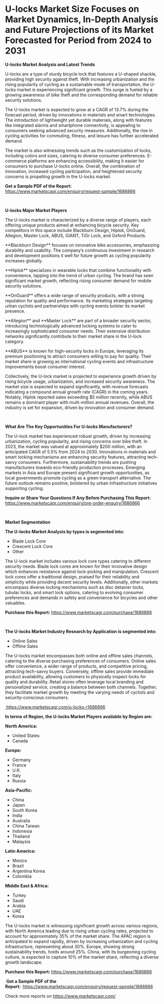 <p><h1>U-locks Market Size Focuses on Market Dynamics, In-Depth Analysis and Future Projections of its Market Forecasted for Period from 2024 to 2031</h1></p><p><strong>U-locks Market Analysis and Latest Trends</strong></p>
<p><p>U-locks are a type of sturdy bicycle lock that features a U-shaped shackle, providing high security against theft. With increasing urbanization and the rising popularity of cycling as a sustainable mode of transportation, the U-locks market is experiencing significant growth. This surge is fueled by a growing awareness of bike theft and the corresponding demand for reliable security solutions.</p><p>The U-locks market is expected to grow at a CAGR of 13.7% during the forecast period, driven by innovations in materials and smart technologies. The introduction of lightweight yet durable materials, along with features like integrated alarms and smartphone connectivity, is appealing to consumers seeking advanced security measures. Additionally, the rise in cycling activities for commuting, fitness, and leisure has further accelerated demand.</p><p>The market is also witnessing trends such as the customization of locks, including colors and sizes, catering to diverse consumer preferences. E-commerce platforms are enhancing accessibility, making it easier for consumers to purchase U-locks online. Overall, the combination of innovation, increased cycling participation, and heightened security concerns is propelling growth in the U-locks market.</p></p>
<p><strong>Get a Sample PDF of the Report:&nbsp;</strong> <a href="https://www.marketscagr.com/enquiry/request-sample/1686866?utm_campaign=1126&utm_medium=2&utm_source=Github&utm_content=ia&utm_term=31122024&utm_id=u-locks">https://www.marketscagr.com/enquiry/request-sample/1686866</a></p>
<p>&nbsp;</p>
<p><strong>U-locks Major Market Players</strong></p>
<p><p>The U-locks market is characterized by a diverse range of players, each offering unique products aimed at enhancing bicycle security. Key competitors in this space include Blackburn Design, Hiplok, OnGuard, Allegion, Master Lock, ABUS, GIANT, TiGr Lock, and Oxford Products.</p><p>**Blackburn Design** focuses on innovative bike accessories, emphasizing durability and usability. The company’s continuous investment in research and development positions it well for future growth as cycling popularity increases globally.</p><p>**Hiplok** specializes in wearable locks that combine functionality with convenience, tapping into the trend of urban cycling. The brand has seen significant market growth, reflecting rising consumer demand for mobile security solutions. </p><p>**OnGuard** offers a wide range of security products, with a strong reputation for quality and performance. Its marketing strategies targeting urban cyclists and partnerships with cycling events bolster its market presence.</p><p>**Allegion** and **Master Lock** are part of a broader security sector, introducing technologically advanced locking systems to cater to increasingly sophisticated consumer needs. Their extensive distribution networks significantly contribute to their market share in the U-lock category.</p><p>**ABUS** is known for high-security locks in Europe, leveraging its premium positioning to attract consumers willing to pay for quality. Their market share is growing as international cycling events and infrastructure improvements boost consumer interest.</p><p>Collectively, the U-lock market is projected to experience growth driven by rising bicycle usage, urbanization, and increased security awareness. The market size is expected to expand significantly, with revenue forecasts indicating a compound annual growth rate (CAGR) in the coming years. Notably, Hiplok reported sales exceeding $5 million recently, while ABUS remains a dominant player with multi-million annual revenues. Overall, the industry is set for expansion, driven by innovation and consumer demand.</p></p>
<p>&nbsp;</p>
<p><strong>What Are The Key Opportunities For U-locks Manufacturers?</strong></p>
<p><p>The U-lock market has experienced robust growth, driven by increasing urbanization, cycling popularity, and rising concerns over bike theft. In 2023, the market was valued at approximately $200 million, with an anticipated CAGR of 5.5% from 2024 to 2030. Innovations in materials and smart locking mechanisms are enhancing security features, attracting tech-savvy consumers. Furthermore, sustainability trends are pushing manufacturers towards eco-friendly production processes. Emerging markets in Asia and Europe present significant growth opportunities, as local governments promote cycling as a green transport alternative. The future outlook remains positive, bolstered by urban infrastructure initiatives supporting cycling.</p></p>
<p><strong>Inquire or Share Your Questions If Any Before Purchasing This Report:</strong> <a href="https://www.marketscagr.com/enquiry/pre-order-enquiry/1686866?utm_campaign=1126&utm_medium=2&utm_source=Github&utm_content=ia&utm_term=31122024&utm_id=u-locks">https://www.marketscagr.com/enquiry/pre-order-enquiry/1686866</a></p>
<p>&nbsp;</p>
<p><strong>Market Segmentation</strong></p>
<p><strong>The U-locks Market Analysis by types is segmented into:</strong></p>
<p><ul><li>Blade Lock Core</li><li>Crescent Lock Core</li><li>Other</li></ul></p>
<p><p>The U-lock market includes various lock core types catering to different security needs. Blade lock cores are known for their innovative design which enhances resistance against lock-picking and manipulation. Crescent lock cores offer a traditional design, praised for their reliability and simplicity while providing decent security levels. Additionally, other markets encompass diverse locking mechanisms such as disc detainer locks, tubular locks, and smart lock options, catering to evolving consumer preferences and demands in safety and convenience for bicycles and other valuables.</p></p>
<p><strong>Purchase this Report:&nbsp;</strong><a href="https://www.marketscagr.com/purchase/1686866?utm_campaign=1126&utm_medium=2&utm_source=Github&utm_content=ia&utm_term=31122024&utm_id=u-locks">https://www.marketscagr.com/purchase/1686866</a></p>
<p>&nbsp;</p>
<p><strong>The U-locks Market Industry Research by Application is segmented into:</strong></p>
<p><ul><li>Online Sales</li><li>Offline Sales</li></ul></p>
<p><p>The U-locks market encompasses both online and offline sales channels, catering to the diverse purchasing preferences of consumers. Online sales offer convenience, a wider range of products, and competitive pricing, attracting tech-savvy buyers. Conversely, offline sales provide immediate product availability, allowing customers to physically inspect locks for quality and durability. Retail stores often leverage local branding and personalized service, creating a balance between both channels. Together, they facilitate market growth by meeting the varying needs of cyclists and security-conscious consumers.</p></p>
<p><a href="https://www.marketscagr.com/u-locks-r1686866?utm_campaign=1126&utm_medium=2&utm_source=Github&utm_content=ia&utm_term=31122024&utm_id=u-locks">&nbsp;https://www.marketscagr.com/u-locks-r1686866</a></p>
<p><strong>In terms of Region, the U-locks Market Players available by Region are:</strong></p>
<p>
    <p> <strong> North America: </strong>
        <ul>
            <li>United States</li>
            <li>Canada</li>
        </ul>
        </p> 
    <p> <strong> Europe: </strong>
        <ul>
            <li>Germany</li>
            <li>France</li>
            <li>U.K.</li>
            <li>Italy</li>
            <li>Russia</li>
        </ul>
        </p> 
    <p> <strong> Asia-Pacific: </strong>
        <ul>
            <li>China</li>
            <li>Japan</li>
            <li>South Korea</li>
            <li>India</li>
            <li>Australia</li>
            <li>China Taiwan</li>
            <li>Indonesia</li>
            <li>Thailand</li>
            <li>Malaysia</li>
        </ul>
        </p> 
    <p> <strong> Latin America: </strong>
        <ul>
            <li>Mexico</li>
            <li>Brazil</li>
            <li>Argentina Korea</li>
            <li>Colombia</li>
        </ul>
        </p> 
    <p> <strong> Middle East & Africa: </strong>
        <ul>
            <li>Turkey</li>
            <li>Saudi</li>
            <li>Arabia</li>
            <li>UAE</li>
            <li>Korea</li>
        </ul>
    </p>
    </p>
<p><p>The U-locks market is witnessing significant growth across various regions, with North America leading due to rising urban cycling rates, projected to account for approximately 35% of the market share. The APAC region is anticipated to expand rapidly, driven by increasing urbanization and cycling infrastructure, representing about 30%. Europe, showing strong sustainability trends, holds around 25%. China, with its burgeoning cycling culture, is expected to capture 10% of the market share, reflecting a diverse growth landscape.</p></p>
<p><strong>Purchase this Report: </strong><a href="https://www.marketscagr.com/purchase/1686866?utm_campaign=1126&utm_medium=2&utm_source=Github&utm_content=ia&utm_term=31122024&utm_id=u-locks">https://www.marketscagr.com/purchase/1686866</a></p>
<p>&nbsp;<strong>Get a Sample PDF of the Report:&nbsp;&nbsp;</strong><a href="https://www.marketscagr.com/enquiry/request-sample/1686866?utm_campaign=1126&utm_medium=2&utm_source=Github&utm_content=ia&utm_term=31122024&utm_id=u-locks">https://www.marketscagr.com/enquiry/request-sample/1686866</a></p>
<p><strong></strong></p>
<p>Check more reports on <a href="https://www.marketscagr.com/?utm_campaign=1126&utm_medium=2&utm_source=Github&utm_content=ia&utm_term=31122024&utm_id=u-locks">https://www.marketscagr.com/</a></p>